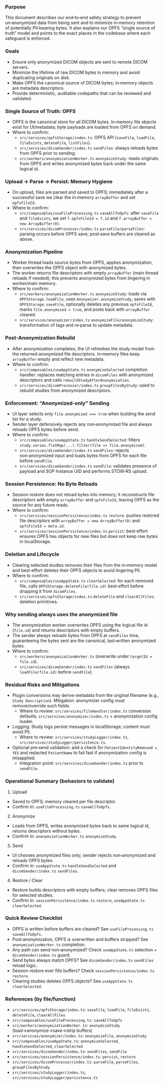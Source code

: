 ### Purpose

This document describes our end‑to‑end safety strategy to prevent un‑anonymized data from being sent and to minimize in‑memory retention of potentially PII‑bearing bytes. It also explains our OPFS “single source of truth” model and points to the exact places in the codebase where each safeguard is enforced.

### Goals

- Ensure only anonymized DICOM objects are sent to remote DICOM servers.
- Minimize the lifetime of raw DICOM bytes in memory and avoid duplicating originals on disk.
- Make OPFS the canonical source of DICOM bytes; in‑memory objects are metadata descriptors.
- Provide deterministic, auditable codepaths that can be reviewed and validated.

### Single Source of Truth: OPFS

- OPFS is the canonical store for all DICOM bytes. In‑memory file objects exist for UI/metadata; byte payloads are loaded from OPFS on demand.
- Where to confirm:
  - `src/services/opfsStorage/index.ts`: OPFS API (`saveFile`, `loadFile`, `fileExists`, `deleteFile`, `listFiles`).
  - `src/services/dicomSender/index.ts` `sendFiles`: always reloads bytes from OPFS prior to sending.
  - `src/workers/anonymizationWorker.ts` `anonymizeStudy`: reads originals from OPFS and writes anonymized bytes back under the same logical id.

### Upload → Parse → Persist: Memory Hygiene

- On upload, files are parsed and saved to OPFS; immediately after a successful save we clear the in‑memory `arrayBuffer` and set `opfsFileId`.
- Where to confirm:
  - `src/composables/useFileProcessing.ts` `saveAllToOpfs`: after `saveFile` and `fileExists`, we set `f.opfsFileId = f.id` and `f.arrayBuffer = new ArrayBuffer(0)`.
  - `src/services/dicomProcessor/index.ts` `parseFile/parseFiles`: parsing occurs before OPFS save; post‑save buffers are cleared as above.

### Anonymization Pipeline

- Worker thread loads source bytes from OPFS, applies anonymization, then overwrites the OPFS object with anonymized bytes.
- The worker returns file descriptors with empty `arrayBuffer` (main thread reloads if needed); this prevents anonymized bytes from lingering in worker/main memory.
- Where to confirm:
  - `src/workers/anonymizationWorker.ts` `anonymizeStudy`: loads via `OPFSStorage.loadFile`, uses `Anonymizer.anonymizeStudy`, saves with `OPFSStorage.saveFile`, optionally deletes any previous `opfsFileId`, marks `file.anonymized = true`, and posts back with `arrayBuffer` cleared.
  - `src/services/anonymizer/index.ts` `anonymizeFile/anonymizeStudy`: transformation of tags and re‑parse to update metadata.

### Post‑Anonymization Rebuild

- After anonymization completes, the UI refreshes the study model from the returned anonymized file descriptors. In‑memory files keep `arrayBuffer` empty and reflect new metadata.
- Where to confirm:
  - `src/composables/useAppState.ts` `anonymizeSelected` completion handler: replaces matching entries in `dicomFiles` with anonymized descriptors and calls `rebuildStudyAfterAnonymization`.
  - `src/services/dicomProcessor/index.ts` `groupFilesByStudy`: used to rebuild studies from anonymized descriptors.

### Enforcement: “Anonymized‑only” Sending

- UI layer selects only `file.anonymized === true` when building the send list for a study.
- Sender layer defensively rejects any non‑anonymized file and always reloads OPFS bytes before send.
- Where to confirm:
  - `src/composables/useAppState.ts` `handleSendSelected`: filters `study.series.flatMap(...).filter(file => file.anonymized)`.
  - `src/services/dicomSender/index.ts` `sendFiles`: rejects non‑anonymized input and loads bytes from OPFS for each file before `sendFile`.
  - `src/services/dicomSender/index.ts` `sendFile`: validates presence of payload and SOP Instance UID and performs STOW‑RS upload.

### Session Persistence: No Byte Reloads

- Session restore does not reload bytes into memory; it reconstructs file descriptors with empty `arrayBuffer` and `opfsFileId`, leaving OPFS as the source for any future reads.
- Where to confirm:
  - `src/services/sessionPersistence/index.ts` `restore`: pushes restored file descriptors with `arrayBuffer = new ArrayBuffer(0)` and `opfsFileId = meta.id`.
  - `src/services/sessionPersistence/index.ts` `persist`: best‑effort ensures OPFS has objects for new files but does not keep raw bytes in localStorage.

### Deletion and Lifecycle

- Clearing selected studies removes their files from the in‑memory model and best‑effort deletes their OPFS objects to avoid lingering PII.
- Where to confirm:
  - `src/composables/useAppState.ts` `clearSelected`: for each removed file, calls `OPFSStorage.deleteFile(file.id)` best‑effort before dropping it from `dicomFiles`.
  - `src/services/opfsStorage/index.ts` `deleteFile` and `clearAllFiles`: deletion primitives.

### Why sending always uses the anonymized file

- The anonymization worker overwrites OPFS using the logical file id (`file.id`) and returns descriptors with empty buffers.
- The sender always reloads bytes from OPFS at `sendFiles` time, guaranteeing the bytes sent are the canonical, last‑written anonymized bytes.
- Where to confirm:
  - `src/workers/anonymizationWorker.ts` (overwrite under `targetId = file.id`).
  - `src/services/dicomSender/index.ts` `sendFiles` (always `loadFile(file.id)` before `sendFile`).

### Residual Risks and Mitigations

- Plugin conversions may derive metadata from the original filename (e.g., `Study Description`). Mitigation: anonymizer config must remove/override such fields.
  - Where to review: `src/services/fileHandler/index.ts` conversion defaults; `src/services/anonymizer/index.ts` + anonymization config loader.
- Logging: Study logs persist messages in localStorage; content must avoid PII.
  - Where to review: `src/services/studyLogger/index.ts`, `src/services/studyLogger/persistence.ts`.
- Optional pre‑send validation: add a check for `PatientIdentityRemoved = YES` and redacted `PatientName` to fail fast if anonymization config is misapplied.
  - Integration point: `src/services/dicomSender/index.ts` prior to `sendFile`.

### Operational Summary (behaviors to validate)

1) Upload
- Saved to OPFS; memory cleared per file descriptor.
- Confirm in: `useFileProcessing.ts` `saveAllToOpfs`.

2) Anonymize
- Loads from OPFS, writes anonymized bytes back to same logical id, returns descriptors without bytes.
- Confirm in: `anonymizationWorker.ts` `anonymizeStudy`.

3) Send
- UI chooses anonymized files only; sender rejects non‑anonymized and reloads OPFS bytes.
- Confirm in: `useAppState.ts` `handleSendSelected` and `dicomSender/index.ts` `sendFiles`.

4) Restore / Clear
- Restore builds descriptors with empty buffers; clear removes OPFS files for selected studies.
- Confirm in: `sessionPersistence/index.ts` `restore`, `useAppState.ts` `clearSelected`.

### Quick Review Checklist

- OPFS is written before buffers are cleared? See `useFileProcessing.ts` `saveAllToOpfs`.
- Post‑anonymization, OPFS is overwritten and buffers stripped? See `anonymizationWorker.ts` completion.
- Any path can send non‑anonymized? Check `useAppState.ts` selection + `dicomSender/index.ts` guard.
- Send bytes always match OPFS? See `dicomSender/index.ts` `sendFiles` reload logic.
- Session restore ever fills buffers? Check `sessionPersistence/index.ts` `restore`.
- Clearing studies deletes OPFS objects? See `useAppState.ts` `clearSelected`.

### References (by file/function)

- `src/services/opfsStorage/index.ts`: `saveFile`, `loadFile`, `fileExists`, `deleteFile`, `clearAllFiles`
- `src/composables/useFileProcessing.ts`: `saveAllToOpfs`
- `src/workers/anonymizationWorker.ts`: `anonymizeStudy` (load→anonymize→save→strip buffers)
- `src/services/anonymizer/index.ts`: `anonymizeFile`, `anonymizeStudy`
- `src/composables/useAppState.ts`: `anonymizeSelected`, `handleSendSelected`, `clearSelected`
- `src/services/dicomSender/index.ts`: `sendFiles`, `sendFile`
- `src/services/sessionPersistence/index.ts`: `persist`, `restore`
- `src/services/dicomProcessor/index.ts`: `parseFile`, `parseFiles`, `groupFilesByStudy`
- `src/services/studyLogger/index.ts`, `src/services/studyLogger/persistence.ts`


